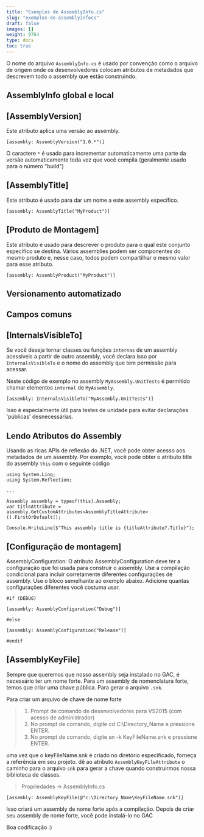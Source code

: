 ```yaml
---
title: "Exemplos de AssemblyInfo.cs"
slug: "exemplos-de-assemblyinfocs"
draft: false
images: []
weight: 9764
type: docs
toc: true
---
```


O nome do arquivo `AssemblyInfo.cs` é usado por convenção como o arquivo de origem onde os desenvolvedores colocam atributos de metadados que descrevem todo o assembly que estão construindo.

## AssemblyInfo global e local


## [AssemblyVersion]
Este atributo aplica uma versão ao assembly.

    [assembly: AssemblyVersion("1.0.*")]

O caractere `*` é usado para incrementar automaticamente uma parte da versão automaticamente toda vez que você compila (geralmente usado para o número "build")

## [AssemblyTitle]
Este atributo é usado para dar um nome a este assembly específico.

    [assembly: AssemblyTitle("MyProduct")]



## [Produto de Montagem]
Este atributo é usado para descrever o produto para o qual este conjunto específico se destina. Vários assemblies podem ser componentes do mesmo produto e, nesse caso, todos podem compartilhar o mesmo valor para esse atributo.

    [assembly: AssemblyProduct("MyProduct")]


## Versionamento automatizado


## Campos comuns


## [InternalsVisibleTo]
Se você deseja tornar classes ou funções `internas` de um assembly acessíveis a partir de outro assembly, você declara isso por `InternalsVisibleTo` e o nome do assembly que tem permissão para acessar.


Neste código de exemplo no assembly `MyAssembly.UnitTests` é permitido chamar elementos `internal` de `MyAssembly`.

    [assembly: InternalsVisibleTo("MyAssembly.UnitTests")]

Isso é especialmente útil para testes de unidade para evitar declarações 'públicas' desnecessárias.

## Lendo Atributos do Assembly
Usando as ricas APIs de reflexão do .NET, você pode obter acesso aos metadados de um assembly. Por exemplo, você pode obter o atributo title do assembly `this` com o seguinte código

    using System.Linq;
    using System.Reflection;
    
    ...
    
    Assembly assembly = typeof(this).Assembly;
    var titleAttribute = assembly.GetCustomAttributes<AssemblyTitleAttribute>().FirstOrDefault();
    
    Console.WriteLine($"This assembly title is {titleAttribute?.Title}");


## [Configuração de montagem]
AssemblyConfiguration: O atributo AssemblyConfiguration deve ter a configuração que foi usada para construir o assembly.
Use a compilação condicional para incluir corretamente diferentes configurações de assembly.
Use o bloco semelhante ao exemplo abaixo. Adicione quantas configurações diferentes você costuma usar.


    #if (DEBUG)
    
    [assembly: AssemblyConfiguration("Debug")]

    #else

    [assembly: AssemblyConfiguration("Release")]
    
    #endif


## [AssemblyKeyFile]
Sempre que queremos que nosso assembly seja instalado no GAC, é necessário ter um nome forte. Para um assembly de nomenclatura forte, temos que criar uma chave pública.
Para gerar o arquivo `.snk`.

Para criar um arquivo de chave de nome forte

> 1. Prompt de comando de desenvolvedores para VS2015 (com acesso de administrador)
> 2. No prompt de comando, digite cd C:\Directory_Name e pressione ENTER.
> 3. No prompt de comando, digite sn -k KeyFileName.snk e pressione ENTER.

uma vez que o keyFileName.snk é criado no diretório especificado, forneça a referência em seu projeto. dê ao atributo `AssemblyKeyFileAttribute` o caminho para o arquivo `snk` para gerar a chave quando construirmos nossa biblioteca de classes.
    
> Propriedades -> AssemblyInfo.cs
    
    [assembly: AssemblyKeyFile(@"c:\Directory_Name\KeyFileName.snk")]

Isso criará um assembly de nome forte após a compilação. Depois de criar seu assembly de nome forte, você pode instalá-lo no GAC

Boa codificação :)

